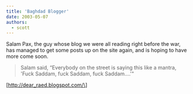 ```yaml
---
title: 'Baghdad Blogger'
date: 2003-05-07
authors:
  - scott
---
```


Salam Pax, the guy whose blog we were all reading right before the war, has managed to get some posts up on the site again, and is hoping to have more come soon.

> Salam said, “Everybody on the street is saying this like a mantra, 'Fuck Saddam, fuck Saddam, fuck Saddam….'"

\[http://dear_raed.blogspot.com/\]
